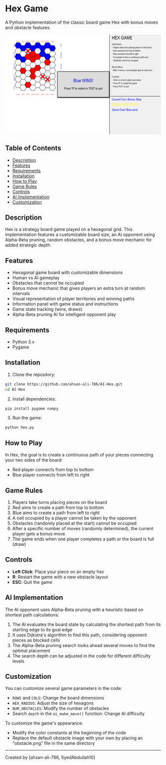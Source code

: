# Hex Game

A Python implementation of the classic board game Hex with bonus moves and obstacle features.

![Hex Game Screenshot](https://github.com/ahsan-ali-786/AI-Hex/blob/main/image.png)

## Table of Contents

- [Description](#description)
- [Features](#features)
- [Requirements](#requirements)
- [Installation](#installation)
- [How to Play](#how-to-play)
- [Game Rules](#game-rules)
- [Controls](#controls)
- [AI Implementation](#ai-implementation)
- [Customization](#customization)

## Description

Hex is a strategy board game played on a hexagonal grid. This implementation features a customizable board size, an AI opponent using Alpha-Beta pruning, random obstacles, and a bonus move mechanic for added strategic depth.

## Features

- Hexagonal game board with customizable dimensions
- Human vs AI gameplay
- Obstacles that cannot be occupied
- Bonus move mechanic that gives players an extra turn at random intervals
- Visual representation of player territories and winning paths
- Information panel with game status and instructions
- Game state tracking (wins, draws)
- Alpha-Beta pruning AI for intelligent opponent play

## Requirements

- Python 3.x
- Pygame

## Installation

1. Clone the repository:

```bash
git clone https://github.com/ahsan-ali-786/AI-Hex.git
cd AI-Hex
```

2. Install dependencies:

```bash
pip install pygame numpy
```

3. Run the game:

```bash
python hex.py
```

## How to Play

In Hex, the goal is to create a continuous path of your pieces connecting your two sides of the board:

- Red player connects from top to bottom
- Blue player connects from left to right

## Game Rules

1. Players take turns placing pieces on the board
2. Red aims to create a path from top to bottom
3. Blue aims to create a path from left to right
4. A cell occupied by a player cannot be taken by the opponent
5. Obstacles (randomly placed at the start) cannot be occupied
6. After a specific number of moves (randomly determined), the current player gets a bonus move
7. The game ends when one player completes a path or the board is full (draw)

## Controls

- **Left Click**: Place your piece on an empty hex
- **R**: Restart the game with a new obstacle layout
- **ESC**: Quit the game

## AI Implementation

The AI opponent uses Alpha-Beta pruning with a heuristic based on shortest path calculations:

1. The AI evaluates the board state by calculating the shortest path from its starting edge to its goal edge
2. It uses Dijkstra's algorithm to find this path, considering opponent pieces as blocked cells
3. The Alpha-Beta pruning search looks ahead several moves to find the optimal placement
4. The search depth can be adjusted in the code for different difficulty levels

## Customization

You can customize several game parameters in the code:

- `ROWS` and `COLS`: Change the board dimensions
- `HEX_RADIUS`: Adjust the size of hexagons
- `NUM_OBSTACLES`: Modify the number of obstacles
- Search `depth` in the `ai_make_move()` function: Change AI difficulty

To customize the game's appearance:

- Modify the color constants at the beginning of the code
- Replace the default obstacle image with your own by placing an "obstacle.png" file in the same directory

---

Created by [ahsan-ali-786, SyedAbdullah10]
